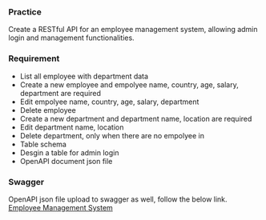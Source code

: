### Practice
Create a RESTful API for an employee management system, allowing admin login and management functionalities.
### Requirement
* List all employee with department data
* Create a new employee and empolyee name, country, age, salary, department are required
* Edit empolyee name, country, age, salary, department
* Delete employee
* Create a new department and department name, location are required
* Edit department name, location
* Delete department, only when there are no empolyee in
* Table schema
* Desgin a table for admin login
* OpenAPI document json file

### Swagger
OpenAPI json file upload to swagger as well, follow the below link.  
[Employee Management System](https://app.swaggerhub.com/apis/LeoHung/employee-management_system/1.0.0)
